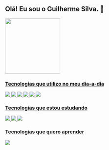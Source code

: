 ## Olá! Eu sou o Guilherme Silva. 👋


<div>
  <a href="https://github.com/gsiilva">
  <img height="180em" src="https://github-readme-stats.vercel.app/api?username=gsiilva&show_icons=true&theme=dracula&include_all_commits=true&count_private=true&border_radius"/>
</div>

 ### Tecnologias que utilizo no meu dia-a-dia
 <div>
   <img src="https://img.shields.io/badge/HTML5-E34F26?style=for-the-badge&logo=html5&logoColor=white" />
   <img src="https://img.shields.io/badge/CSS3-1572B6?style=for-the-badge&logo=css3&logoColor=white" />
   <img src="https://img.shields.io/badge/Bootstrap-563D7C?style=for-the-badge&logo=bootstrap&logoColor=white" />
   <img src="https://img.shields.io/badge/JavaScript-F7DF1E?style=for-the-badge&logo=javascript&logoColor=black" />
   <img src="https://img.shields.io/badge/jQuery-0769AD?style=for-the-badge&logo=jquery&logoColor=white" />
   <img src="https://img.shields.io/badge/PHP-777BB4?style=for-the-badge&logo=php&logoColor=white" />
 </div>
 
 ### Tecnologias que estou estudando
  <div>
   <img src="https://img.shields.io/badge/JavaScript-F7DF1E?style=for-the-badge&logo=javascript&logoColor=black" />
   <img src="https://img.shields.io/badge/TypeScript-007ACC?style=for-the-badge&logo=typescript&logoColor=white" />
   <img src="https://img.shields.io/badge/React-20232A?style=for-the-badge&logo=react&logoColor=61DAFB" />
 </div>
 
 ### Tecnologias que quero aprender
 <div>
   <img src="https://img.shields.io/badge/Angular-DD0031?style=for-the-badge&logo=angular&logoColor=white" />
 </div>
  
<!--
**gsiilva/gsiilva** is a ✨ _special_ ✨ repository because its `README.md` (this file) appears on your GitHub profile.

Here are some ideas to get you started:

- 🔭 I’m currently working on ...
- 🌱 I’m currently learning ...
- 👯 I’m looking to collaborate on ...
- 🤔 I’m looking for help with ...
- 💬 Ask me about ...
- 📫 How to reach me: ...
- 😄 Pronouns: ...
- ⚡ Fun fact: ...
-->
